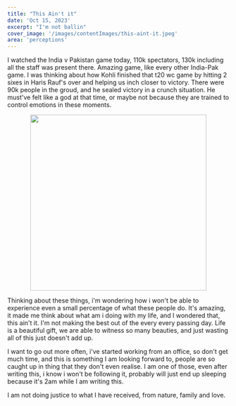 ```yaml
---
title: "This Ain't it"
date: 'Oct 15, 2023'
excerpt: "I'm not ballin"
cover_image: '/images/contentImages/this-aint-it.jpeg'
area: 'perceptions'
---
```

I watched the India v Pakistan game today, 110k spectators, 130k including all the staff was present there. Amazing game, like every other India-Pak game. I was thinking about how Kohli finished that t20 wc game by hitting 2 sixes in Haris Rauf's over and helping us inch closer to victory. There were 90k people in the groud, and he sealed victory in a crunch situation. He must've felt like a god at that time, or maybe not because they are trained to control emotions in these moments.


<img src="/images/contentImages/this-aint-it.jpeg" style="width:400px;height:400px;display:flex;margin:auto">


Thinking about these things, i'm wondering how i won't be able to experience even a small percentage of what these people do. It's amazing, it made me think about what am i doing with my life, and I wondered that, this ain't it. I'm not making the best out of the every every passing day. Life is a beautiful gift, we are able to witness so many beauties, and just wasting all of this just doesn't add up. 

I want to go out more often, i've started working from an office, so don't get much time, and this is something I am looking forward to, people are so caught up in thing that they don't even realise. I am one of those, even after writing this, i know i won't be following it, probably will just end up sleeping because it's 2am while I am writing this.

I am not doing justice to what I have received, from nature, family and love.